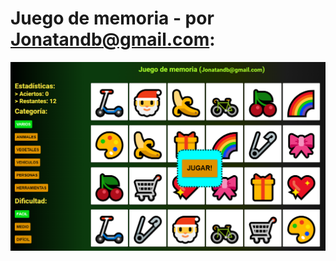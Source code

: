 # Juego de memoria - por Jonatandb@gmail.com:

[![Screenshot](./Screenshot.png)](https://memory-game-jonatandb.vercel.app/)

